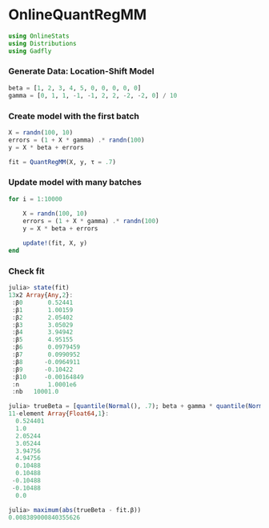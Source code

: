
# OnlineQuantRegMM


````julia
using OnlineStats
using Distributions
using Gadfly
````





### Generate Data: Location-Shift Model
````julia
beta = [1, 2, 3, 4, 5, 0, 0, 0, 0, 0]
gamma = [0, 1, 1, -1, -1, 2, 2, -2, -2, 0] / 10
````





### Create model with the first batch
````julia
X = randn(100, 10)
errors = (1 + X * gamma) .* randn(100)
y = X * beta + errors

fit = QuantRegMM(X, y, τ = .7)
````





### Update model with many batches
````julia
for i = 1:10000
	
	X = randn(100, 10)
	errors = (1 + X * gamma) .* randn(100)
	y = X * beta + errors

	update!(fit, X, y)
end
````





### Check fit
````julia
julia> state(fit)
13x2 Array{Any,2}:
 :β0       0.52441   
 :β1       1.00159   
 :β2       2.05402   
 :β3       3.05029   
 :β4       3.94942   
 :β5       4.95155   
 :β6       0.0979459 
 :β7       0.0990952 
 :β8      -0.0964911 
 :β9      -0.10422   
 :β10     -0.00164849
 :n        1.0001e6  
 :nb   10001.0       

julia> trueBeta = [quantile(Normal(), .7); beta + gamma * quantile(Normal(), .7)]
11-element Array{Float64,1}:
  0.524401
  1.0     
  2.05244 
  3.05244 
  3.94756 
  4.94756 
  0.10488 
  0.10488 
 -0.10488 
 -0.10488 
  0.0     

julia> maximum(abs(trueBeta - fit.β))
0.008389000840355626

````


